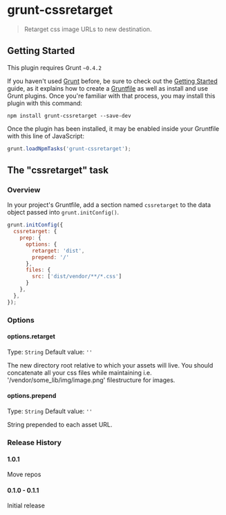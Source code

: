 # grunt-cssretarget

> Retarget css image URLs to new destination.

## Getting Started
This plugin requires Grunt `~0.4.2`

If you haven't used [Grunt](http://gruntjs.com/) before, be sure to check out the [Getting Started](http://gruntjs.com/getting-started) guide, as it explains how to create a [Gruntfile](http://gruntjs.com/sample-gruntfile) as well as install and use Grunt plugins. Once you're familiar with that process, you may install this plugin with this command:

```shell
npm install grunt-cssretarget --save-dev
```

Once the plugin has been installed, it may be enabled inside your Gruntfile with this line of JavaScript:

```js
grunt.loadNpmTasks('grunt-cssretarget');
```

## The "cssretarget" task

### Overview
In your project's Gruntfile, add a section named `cssretarget` to the data object passed into `grunt.initConfig()`.

```js
grunt.initConfig({
  cssretarget: {
    prep: {
      options: {
        retarget: 'dist',
        prepend: '/'
      },
      files: {
        src: ['dist/vendor/**/*.css']
      }
    },
  },
});
```

### Options

#### options.retarget
Type: `String`
Default value: `''`

The new directory root relative to which your assets will live. You should concatenate all your css files while maintaining i.e. '/vendor/some_lib/img/image.png' filestructure for images.

#### options.prepend
Type: `String`
Default value: `''`

String prepended to each asset URL.

### Release History
#### 1.0.1
  Move repos
#### 0.1.0 - 0.1.1
  Initial release
